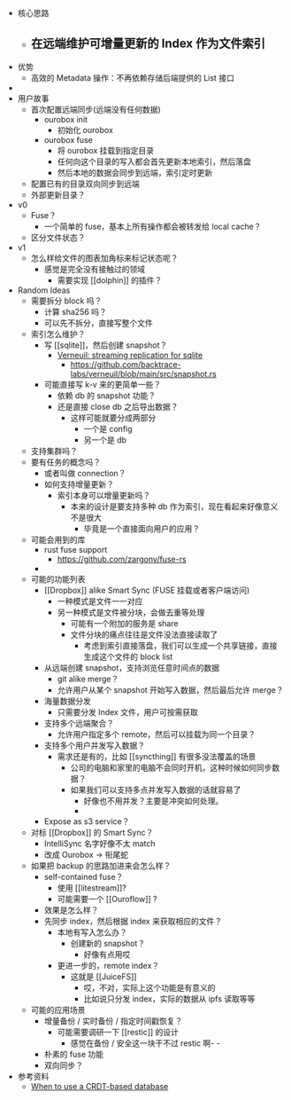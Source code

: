 - 核心思路
	- 在远端维护可增量更新的 Index 作为文件索引
		-
- 优势
	- 高效的 Metadata 操作：不再依赖存储后端提供的 List 接口
-
- 用户故事
	- 首次配置远端同步(远端没有任何数据)
		- ourobox init
			- 初始化 ourobox
		- ourobox fuse
			- 将 ourobox 挂载到指定目录
			- 任何向这个目录的写入都会首先更新本地索引，然后落盘
			- 然后本地的数据会同步到远端，索引定时更新
	- 配置已有的目录双向同步到远端
	- 外部更新目录？
- v0
	- Fuse？
		- 一个简单的 fuse，基本上所有操作都会被转发给 local cache？
	- 区分文件状态？
- v1
	- 怎么样给文件的图表加角标来标记状态呢？
		- 感觉是完全没有接触过的领域
			- 需要实现 [[dolphin]] 的插件？
- Random Ideas
	- 需要拆分 block 吗？
		- 计算 sha256 吗？
		- 可以先不拆分，直接写整个文件
	- 索引怎么维护？
		- 写 [[sqlite]]，然后创建 snapshot？
			- [Verneuil: streaming replication for sqlite](https://github.com/backtrace-labs/verneuil)
				- https://github.com/backtrace-labs/verneuil/blob/main/src/snapshot.rs
		- 可能直接写 k-v 来的更简单一些？
			- 依赖 db 的 snapshot 功能？
			- 还是直接 close db 之后导出数据？
				- 这样可能就要分成两部分
					- 一个是 config
					- 另一个是 db
	- 支持集群吗？
	- 要有任务的概念吗？
		- 或者叫做 connection？
		- 如何支持增量更新？
			- 索引本身可以增量更新吗？
				- 本来的设计是要支持多种 db 作为索引，现在看起来好像意义不是很大
					- 毕竟是一个直接面向用户的应用？
	- 可能会用到的库
		- rust fuse support
			- https://github.com/zargony/fuse-rs
		-
	- 可能的功能列表
		- [[Dropbox]] alike Smart Sync (FUSE 挂载或者客户端访问)
			- 一种模式是文件一一对应
			- 另一种模式是文件被分块，会做去重等处理
				- 可能有一个附加的服务是 share
				- 文件分块的痛点往往是文件没法直接读取了
					- 考虑到索引直接落盘，我们可以生成一个共享链接，直接生成这个文件的 block list
		- 从远端创建 snapshot，支持浏览任意时间点的数据
			- git alike merge？
			- 允许用户从某个 snapshot 开始写入数据，然后最后允许 merge？
		- 海量数据分发
			- 只需要分发 Index 文件，用户可按需获取
		- 支持多个远端聚合？
			- 允许用户指定多个 remote，然后可以挂载为同一个目录？
		- 支持多个用户并发写入数据？
			- 需求还是有的，比如 [[syncthing]] 有很多没法覆盖的场景
				- 公司的电脑和家里的电脑不会同时开机，这种时候如何同步数据？
				- 如果我们可以支持多点并发写入数据的话就容易了
					- 好像也不用并发？主要是冲突如何处理。
					-
		- Expose as s3 service？
	- 对标 [[Dropbox]] 的 Smart Sync？
		- IntelliSync 名字好像不太 match
		- 改成 Ourobox -> 衔尾蛇
	- 如果把 backup 的思路加进来会怎么样？
		- self-contained fuse？
			- 使用 [[litestream]]?
			- 可能需要一个 [[Ouroflow]] ?
		- 效果是怎么样？
		- 先同步 index，然后根据 index 来获取相应的文件？
			- 本地有写入怎么办？
				- 创建新的 snapshot？
					- 好像有点用哎
			- 更进一步的，remote index？
				- 这就是 [[JuiceFS]]
					- 哎，不对，实际上这个功能是有意义的
					- 比如说只分发 index，实际的数据从 ipfs 读取等等
	- 可能的应用场景
		- 增量备份 / 实时备份 / 指定时间戳恢复？
			- 可能需要调研一下 [[restic]] 的设计
				- 感觉在备份 / 安全这一块干不过 restic 啊- -
		- 朴素的 fuse 功能
		- 双向同步？
- 参考资料
	- [When to use a CRDT-based database](https://www.infoworld.com/article/3305321/when-to-use-a-crdt-based-database.html)